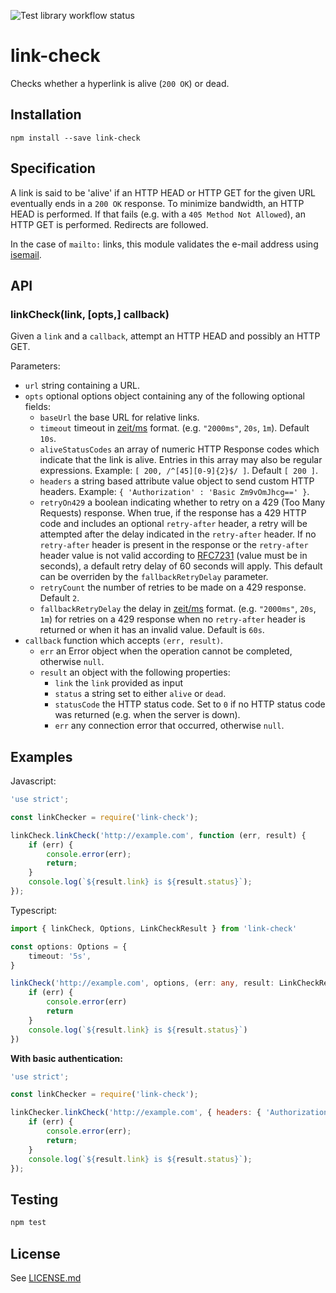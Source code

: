 ![Test library workflow status](https://github.com/tcort/link-check/workflows/Test%20library/badge.svg)

# link-check

Checks whether a hyperlink is alive (`200 OK`) or dead.

## Installation

    npm install --save link-check

## Specification

A link is said to be 'alive' if an HTTP HEAD or HTTP GET for the given URL
eventually ends in a `200 OK` response. To minimize bandwidth, an HTTP HEAD
is performed. If that fails (e.g. with a `405 Method Not Allowed`), an HTTP
GET is performed. Redirects are followed.

In the case of `mailto:` links, this module validates the e-mail address
using [isemail](https://www.npmjs.com/package/isemail).

## API

### linkCheck(link, [opts,] callback)

Given a `link` and a `callback`, attempt an HTTP HEAD and possibly an HTTP GET.

Parameters:

 * `url` string containing a URL.
 * `opts` optional options object containing any of the following optional fields:
   * `baseUrl` the base URL for relative links.
   * `timeout` timeout in [zeit/ms](https://www.npmjs.com/package/ms) format. (e.g. `"2000ms"`, `20s`, `1m`). Default `10s`.
   * `aliveStatusCodes` an array of numeric HTTP Response codes which indicate that the link is alive. Entries in this array may also be regular expressions. Example: `[ 200, /^[45][0-9]{2}$/ ]`.  Default `[ 200 ]`.
   * `headers` a string based attribute value object to send custom HTTP headers. Example: `{ 'Authorization' : 'Basic Zm9vOmJhcg==' }`.
   * `retryOn429` a boolean indicating whether to retry on a 429 (Too Many Requests) response. When true, if the response has a 429 HTTP code and includes an optional `retry-after` header, a retry will be attempted after the delay indicated in the `retry-after` header. If no `retry-after` header is present in the response or the `retry-after` header value is not valid according to [RFC7231](https://tools.ietf.org/html/rfc7231#section-7.1.3) (value must be in seconds), a default retry delay of 60 seconds will apply. This default can be overriden by the `fallbackRetryDelay` parameter.
   * `retryCount` the number of retries to be made on a 429 response. Default `2`.
   * `fallbackRetryDelay` the delay in [zeit/ms](https://www.npmjs.com/package/ms) format. (e.g. `"2000ms"`, `20s`, `1m`) for retries on a 429 response when no `retry-after` header is returned or when it has an invalid value. Default is `60s`.
 * `callback` function which accepts `(err, result)`.
   * `err` an Error object when the operation cannot be completed, otherwise `null`.
   * `result` an object with the following properties:
     * `link` the `link` provided as input
     * `status` a string set to either `alive` or `dead`.
     * `statusCode` the HTTP status code. Set to `0` if no HTTP status code was returned (e.g. when the server is down).
     * `err` any connection error that occurred, otherwise `null`.

## Examples

Javascript:

```js
'use strict';

const linkChecker = require('link-check');

linkCheck.linkCheck('http://example.com', function (err, result) {
    if (err) {
        console.error(err);
        return;
    }
    console.log(`${result.link} is ${result.status}`);
});
```

Typescript: 

```ts
import { linkCheck, Options, LinkCheckResult } from 'link-check'

const options: Options = {
    timeout: '5s',
}

linkCheck('http://example.com', options, (err: any, result: LinkCheckResult) => {
    if (err) {
        console.error(err)
        return
    }
    console.log(`${result.link} is ${result.status}`)
})
```

**With basic authentication:**

```js
'use strict';

const linkChecker = require('link-check');

linkChecker.linkCheck('http://example.com', { headers: { 'Authorization': 'Basic Zm9vOmJhcg==' } }, function (err, result) {
    if (err) {
        console.error(err);
        return;
    }
    console.log(`${result.link} is ${result.status}`);
});
```

## Testing

```bash
npm test
```

## License

See [LICENSE.md](https://github.com/tcort/link-check/blob/master/LICENSE.md)
